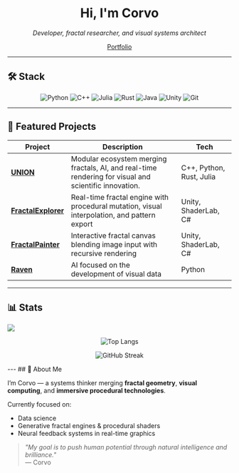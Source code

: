 <h1 align="center">Hi, I'm Corvo</h1>
<p align="center">
  <em>Developer, fractal researcher, and visual systems architect</em>  
</p>

<p align="center">
  <a href="https://danielcuervo.notion.site/Portfolio-20b6ad1cd22f802fa76dd74a60e823ea">
     Portfolio
  </a>  
</p>

---

## 🛠 Stack

<div align="center">

  ![Python](https://img.shields.io/badge/Python-3776AB?style=flat-square&logo=python&logoColor=white)
  ![C++](https://img.shields.io/badge/C++-00599C?style=flat-square&logo=c%2b%2b&logoColor=white)
  ![Julia](https://img.shields.io/badge/Julia-9558B2?style=flat-square&logo=julia&logoColor=white)
  ![Rust](https://img.shields.io/badge/Rust-000000?style=flat-square&logo=rust&logoColor=white)
  ![Java](https://img.shields.io/badge/Java-ED8B00?style=flat-square&logo=openjdk&logoColor=white)
  ![Unity](https://img.shields.io/badge/Unity-000000?style=flat-square&logo=unity&logoColor=white)
  ![Git](https://img.shields.io/badge/Git-F05032?style=flat-square&logo=git&logoColor=white)

</div>

---

## 🚀 Featured Projects

| Project | Description | Tech |
|--------|-------------|------|
| [**UNION**](https://github.com/corvo001/UNION) | Modular ecosystem merging fractals, AI, and real-time rendering for visual and scientific innovation. | C++, Python, Rust, Julia |
| [**FractalExplorer**](https://github.com/corvo001/FractalExplorer) | Real-time fractal engine with procedural mutation, visual interpolation, and pattern export | Unity, ShaderLab, C# |
| [**FractalPainter**](https://github.com/corvo001/FractalPainter) | Interactive fractal canvas blending image input with recursive rendering | Unity, ShaderLab, C# |
| [**Raven**](https://github.com/corvo001/Raven) | AI focused on the development of visual data | Python |

---
## 📊 Stats

<img src="https://user-images.githubusercontent.com/73097560/115834477-dbab4500-a447-11eb-908a-139a6edaec5c.gif">
<p align="center">
  <img src="https://github-readme-stats.vercel.app/api/top-langs?username=corvo001&show_icons=true&locale=en&layout=compact" alt="Top Langs">
</p>
<p align="center">
  <img src="https://github-readme-streak-stats.herokuapp.com/?user=corvo001" alt="GitHub Streak">
</p>
---
## 👤 About Me

I’m Corvo — a systems thinker merging **fractal geometry**, **visual computing**, and **immersive procedural technologies**.

Currently focused on:
- Data science
- Generative fractal engines & procedural shaders
- Neural feedback systems in real-time graphics

> *"My goal is to push human potential through natural intelligence and brilliance."*  
> — Corvo
